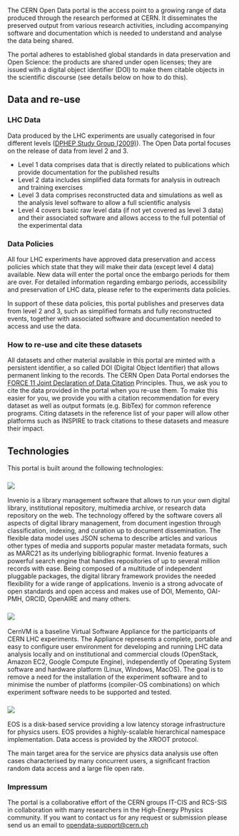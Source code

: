 The CERN Open Data portal is the access point to a growing range of data produced through the research performed at CERN. It disseminates the preserved output from various research activities, including accompanying software and documentation which is needed to understand and analyse the data being shared.

The portal adheres to established global standards in data preservation and Open Science: the products are shared under open licenses; they are issued with a digital object identifier (DOI) to make them citable objects in the scientific discourse (see details below on how to do this).

## Data and re-use

### LHC Data

Data produced by the LHC experiments are usually categorised in four different levels ([DPHEP Study Group (2009)](http://arxiv.org/abs/0912.0255)). The Open Data portal focuses on the release of data from level 2 and 3.

*   Level 1 data comprises data that is directly related to publications which provide documentation for the published results
*   Level 2 data includes simplified data formats for analysis in outreach and training exercises
*   Level 3 data comprises reconstructed data and simulations as well as the analysis level software to allow a full scientific analysis
*   Level 4 covers basic raw level data (if not yet covered as level 3 data) and their associated software and allows access to the full potential of the experimental data


### Data Policies

All four LHC experiments have approved data preservation and access policies which state that they will make their data (except level 4 data) available. New data will enter the portal once the embargo periods for them are over. For detailed information regarding embargo periods, accessibility and preservation of LHC data, please refer to the experiments data policies.

In support of these data policies, this portal publishes and preserves data from level 2 and 3, such as simplified formats and fully reconstructed events, together with associated software and documentation needed to access and use the data.

### How to re-use and cite these datasets

All datasets and other material available in this portal are minted with a persistent identifier, a so called DOI (Digital Object Identifier) that allows permanent linking to the records. The CERN Open Data Portal endorses the [FORCE 11 Joint Declaration of Data Citation](http://www.force11.org/datacitation) Principles. Thus, we ask you to cite the data provided in the portal when you re-use them. To make this easier for you, we provide you with a citation recommendation for every dataset as well as output formats (e.g. BibTex) for common reference programs. Citing datasets in the reference list of your paper will allow other platforms such as INSPIRE to track citations to these datasets and measure their impact.

## Technologies

This portal is built around the following technologies:

### [![](/static/img/invenio.png)](http://inveniosoftware.org)

Invenio is a library management software that allows to run your own digital library, institutional repository, multimedia archive, or research data repository on the web. The technology offered by the software covers all aspects of digital library management, from document ingestion through classification, indexing, and curation up to document dissemination. The flexible data model uses JSON schema to describe articles and various other types of media and supports popular master metadata formats, such as MARC21 as its underlying bibliographic format. Invenio features a powerful search engine that handles repositories of up to several million records with ease. Being composed of a multitude of independent pluggable packages, the digital library framework provides the needed flexibility for a wide range of applications. Invenio is a strong advocate of open standards and open access and makes use of DOI, Memento, OAI-PMH, ORCID, OpenAIRE and many others.

### [![](/static/img/cernvm.png)](http://cernvm.cern.ch/)

CernVM is a baseline Virtual Software Appliance for the participants of CERN LHC experiments. The Appliance represents a complete, portable and easy to configure user environment for developing and running LHC data analysis locally and on institutional and commercial clouds (OpenStack, Amazon EC2, Google Compute Engine), independently of Operating System software and hardware platform (Linux, Windows, MacOS). The goal is to remove a need for the installation of the experiment software and to minimise the number of platforms (compiler-OS combinations) on which experiment software needs to be supported and tested.

### [![](/static/img/eos_cern.gif)](http://eos.cern.ch)

EOS is a disk-based service providing a low latency storage infrastructure for physics users. EOS provides a highly-scalable hierarchical namespace implementation. Data access is provided by the XROOT protocol.

The main target area for the service are physics data analysis use often cases characterised by many concurrent users, a significant fraction random data access and a large file open rate.

### Impressum

The portal is a collaborative effort of the CERN groups IT-CIS and RCS-SIS in collaboration with many researchers in the High-Energy Physics community. If you want to contact us for any request or submission please send us an email to [opendata-support@cern.ch](mailto:opendata-support@cern.ch)
